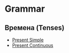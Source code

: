 # Grammar

## Времена (Tenses)

* [Present Simple](./tenses/README_EN_PRESENT_SIMPLE.md)
* [Present Continuous](./tenses/README_EN_PRESENT_CONTINUOUS.md)
